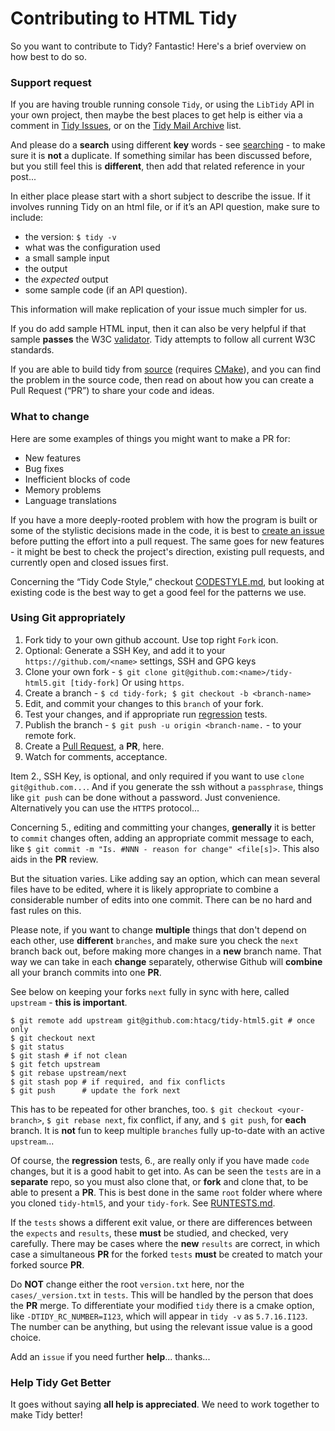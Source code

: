 # Contributing to HTML Tidy

So you want to contribute to Tidy? Fantastic! Here's a brief overview on how best to do so.

### Support request

If you are having trouble running console `Tidy`, or using the `LibTidy` API in your own project, then maybe the best places to get help is either via a comment in [Tidy Issues](https://github.com/htacg/tidy-html5/issues), or on the [Tidy Mail Archive](https://lists.w3.org/Archives/Public/html-tidy/) list.

And please do a **search** using different **key** words - see [searching](https://help.github.com/articles/searching-issues-and-pull-requests/) - to make sure it is **not** a duplicate. If something similar has been discussed before, but you still feel this is **different**, then add that related reference in your post...

In either place please start with a short subject to describe the issue. If it involves running Tidy on an html file, or if it’s an API question, make sure to include:

  - the version: `$ tidy -v`
  - what was the configuration used
  - a small sample input
  - the output
  - the _expected_ output
  - some sample code (if an API question).
  
This information will make replication of your issue much simpler for us.

If you do add sample HTML input, then it can also be very helpful if that sample **passes** the W3C [validator](https://validator.w3.org/#validate_by_upload). Tidy attempts to follow all current W3C standards.

If you are able to build tidy from [source](https://github.com/htacg/tidy-html5) (requires [CMake](https://cmake.org/download/)), and you can find the problem in the source code, then read on about how you can create a Pull Request (“PR”) to share your code and ideas.


### What to change

Here are some examples of things you might want to make a PR for:

 - New features
 - Bug fixes
 - Inefficient blocks of code
 - Memory problems
 - Language translations

If you have a more deeply-rooted problem with how the program is built or some of the stylistic decisions made in the code, it is best to [create an issue](https://github.com/htacg/tidy-html5/issues/new) before putting the effort into a pull request. The same goes for new features - it might be best to check the project's direction, existing pull requests, and currently open and closed issues first.

Concerning the “Tidy Code Style,” checkout [CODESTYLE.md](CODESTYLE.md), but looking at existing code is the best way to get a good feel for the patterns we use.


### Using Git appropriately

 1. Fork tidy to your own github account. Use top right `Fork` icon.
 2. Optional: Generate a SSH Key, and add it to your `https://github.com/<name>` settings, SSH and GPG keys
 3. Clone your own fork - `$ git clone git@github.com:<name>/tidy-html5.git [tidy-fork]` Or using `https`.
 4. Create a branch - `$ cd tidy-fork; $ git checkout -b <branch-name>`
 5. Edit, and commit your changes to this `branch` of your fork.
 6. Test your changes, and if appropriate run [regression](https://github.com/htacg/tidy-html5-tests/blob/next/README/RUNTESTS.md) tests.
 7. Publish the branch - `$ git push -u origin <branch-name.` - to your remote fork.
 8. Create a [Pull Request](https://help.github.com/articles/about-pull-requests/), a **PR**, here.
 9. Watch for comments, acceptance.

Item 2., SSH Key, is optional, and only required if you want to use `clone git@github.com...`. And if you generate the ssh without a `passphrase`, things like `git push` can be done without a password. Just convenience. Alternatively you can use the `HTTPS` protocol...

Concerning 5., editing and committing your changes, **generally** it is better to `commit` changes often, adding an appropriate commit message to each, like `$ git commit -m "Is. #NNN - reason for change" <file[s]>`. This also aids in the **PR** review. 

But the situation varies. Like adding say an option, which can mean several files have to be edited, where it is likely appropriate to combine a considerable number of edits into one commit. There can be no hard and fast rules on this.

Please note, if you want to change **multiple** things that don't depend on each other, use **different** `branches`, and make sure you check the `next` branch back out, before making more changes in a **new** branch name. That way we can take in each **change** separately, otherwise Github will **combine** all your branch commits into one **PR**. 

See below on keeping your forks `next` fully in sync with here, called `upstream` - **this is important**.

```
$ git remote add upstream git@github.com:htacg/tidy-html5.git # once only
$ git checkout next
$ git status
$ git stash # if not clean
$ git fetch upstream
$ git rebase upstream/next
$ git stash pop # if required, and fix conflicts
$ git push      # update the fork next
```

This has to be repeated for other branches, too. `$ git checkout <your-branch>`, `$ git rebase next`, fix conflict, if any, and `$ git push`, for **each** branch. It is **not** fun to keep multiple `branches` fully up-to-date with an active `upstream`...

Of course, the **regression** tests, 6., are really only if you have made `code` changes, but it is a good habit to get into. As can be seen the `tests` are in a **separate** repo, so you must also clone that, or **fork** and clone that, to be able to present a **PR**. This is best done in the same `root` folder where where you cloned `tidy-html5`, and your `tidy-fork`. See [RUNTESTS.md](https://github.com/htacg/tidy-html5-tests/blob/next/README/RUNTESTS.md).

If the `tests` shows a different exit value, or there are differences between the `expects` and `results`, these **must** be studied, and checked, very carefully. There may be cases where the **new** `results` are correct, in which case a simultaneous **PR** for the forked `tests` **must** be created to match your forked source **PR**.

Do **NOT** change either the root `version.txt` here, nor the `cases/_version.txt` in `tests`. This will be handled by the person that does the **PR** merge. To differentiate your modified `tidy` there is a cmake option, like `-DTIDY_RC_NUMBER=I123`, which will appear in `tidy -v` as `5.7.16.I123`. The number can be anything, but using the relevant issue value is a good choice.

Add an `issue` if you need further **help**... thanks...

### Help Tidy Get Better

It goes without saying **all help is appreciated**. We need to work together to make Tidy better!

